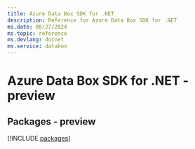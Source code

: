 ```yaml
---
title: Azure Data Box SDK for .NET
description: Reference for Azure Data Box SDK for .NET
ms.date: 08/27/2024
ms.topic: reference
ms.devlang: dotnet
ms.service: databox
---
```

# Azure Data Box SDK for .NET - preview
## Packages - preview
[!INCLUDE [packages](data-box-index.md)]